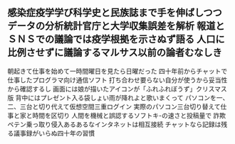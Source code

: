 感染症疫学学び科学史と民族誌まで手を伸ばしつつ
データの分析統計官庁と大学収集誤差を解析
報道とＳＮＳでの議論では疫学根拠を示さぬず語る
人口に比例させずに議論するマルサス以前の論者むなしき
---
朝起きて仕事を始めて一時間曜日を見たら日曜だった
四十年前からチャットで仕事したプログラマ向け通信ソフト
打ち合わせ要らない自分が使うから妥当性から確認するし
画面には娘が描いたアイコンが「ふれふれぼうず」クリスマス版
背中にはプレゼント入る袋しょい雨が降れよと歌いまくって
パソコンを一、二、三台と切り代えて仮想空間三重ログイン
実際のパソコン三台切り替えて仕事と家と時間を区切り
人間を機械と誤認するソフトキ-の速さと投稿量で
詐欺ペテン乗っ取り侵入あるあるなインタネットは相互接続
チャットなら記録は残る議事録がいらぬ四十年の習慣


